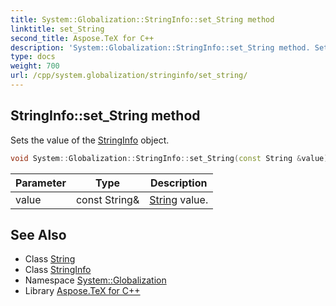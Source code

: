 ```yaml
---
title: System::Globalization::StringInfo::set_String method
linktitle: set_String
second_title: Aspose.TeX for C++
description: 'System::Globalization::StringInfo::set_String method. Sets the value of the StringInfo object in C++.'
type: docs
weight: 700
url: /cpp/system.globalization/stringinfo/set_string/
---
```

## StringInfo::set_String method


Sets the value of the [StringInfo](../) object.

```cpp
void System::Globalization::StringInfo::set_String(const String &value)
```


| Parameter | Type | Description |
| --- | --- | --- |
| value | const String\& | [String](../../../system/string/) value. |

## See Also

* Class [String](../../../system/string/)
* Class [StringInfo](../)
* Namespace [System::Globalization](../../)
* Library [Aspose.TeX for C++](../../../)
